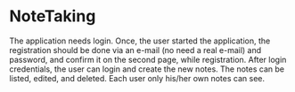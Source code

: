 # NoteTaking

The application needs login. Once, the user started the application, the registration should be done via an e-mail (no need a real e-mail) and password, and confirm it on the second page, while registration.
After login credentials, the user can login and create the new notes.
The notes can be listed, edited, and deleted.
Each user only his/her own notes can see.
